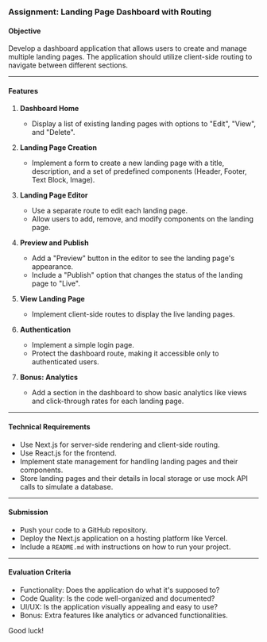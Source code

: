 ### Assignment: Landing Page Dashboard with Routing

#### Objective
Develop a dashboard application that allows users to create and manage multiple landing pages. The application should utilize client-side routing to navigate between different sections.

---

#### Features

1. **Dashboard Home**
    - Display a list of existing landing pages with options to "Edit", "View", and "Delete".

2. **Landing Page Creation**
    - Implement a form to create a new landing page with a title, description, and a set of predefined components (Header, Footer, Text Block, Image).

3. **Landing Page Editor**
    - Use a separate route to edit each landing page.
    - Allow users to add, remove, and modify components on the landing page.
  
4. **Preview and Publish**
    - Add a "Preview" button in the editor to see the landing page's appearance.
    - Include a "Publish" option that changes the status of the landing page to "Live".

5. **View Landing Page**
    - Implement client-side routes to display the live landing pages.

6. **Authentication**
    - Implement a simple login page.
    - Protect the dashboard route, making it accessible only to authenticated users.

7. **Bonus: Analytics**
    - Add a section in the dashboard to show basic analytics like views and click-through rates for each landing page.

---

#### Technical Requirements

- Use Next.js for server-side rendering and client-side routing.
- Use React.js for the frontend.
- Implement state management for handling landing pages and their components.
- Store landing pages and their details in local storage or use mock API calls to simulate a database.

---

#### Submission

- Push your code to a GitHub repository.
- Deploy the Next.js application on a hosting platform like Vercel.
- Include a `README.md` with instructions on how to run your project.

---

#### Evaluation Criteria

- Functionality: Does the application do what it's supposed to?
- Code Quality: Is the code well-organized and documented?
- UI/UX: Is the application visually appealing and easy to use?
- Bonus: Extra features like analytics or advanced functionalities.

Good luck!